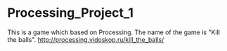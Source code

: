 Processing_Project_1
====================

This is a game which based on Processing. The name of the game is "Kill the balls".  http://processing.vidoskop.ru/kill_the_balls/
